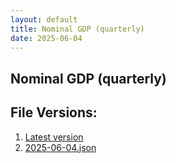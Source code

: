 ```yaml
---
layout: default
title: Nominal GDP (quarterly)
date: 2025-06-04
---
```


## Nominal GDP (quarterly)

<div id="data-table"></div>
<script>
document.addEventListener('DOMContentLoaded', function () {
  const container = document.getElementById('data-table');
  fetch('./latest.json')
    .then(r => r.json())
    .then(d => {
      if (d.observations) {
        arr = d.observations.map(o => ({ date: o.date, value: o.value }));
        table = ArrTabler(arr);
        container.appendChild(table);
        $(table).tablesorter();
      } else {
        container.textContent = 'This source isn't supported for tables yet.';
      }
    })
    .catch(() => {
      container.textContent = 'This source isn't supported for tables yet.';
    });
});
</script>

## File Versions:
1. [Latest version](./latest.json)
2. [2025-06-04.json](./2025-06-04.json)
